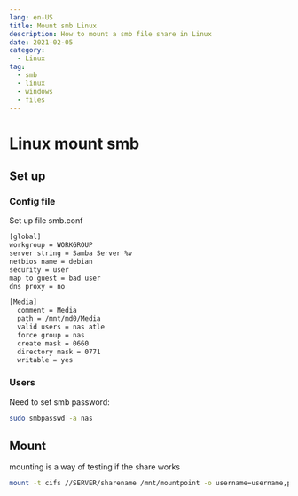 ```yaml
---
lang: en-US
title: Mount smb Linux
description: How to mount a smb file share in Linux
date: 2021-02-05
category:
  - Linux
tag:
  - smb
  - linux
  - windows
  - files
---
```


# Linux mount smb

## Set up
### Config file
Set up file smb.conf
```sh
[global]
workgroup = WORKGROUP
server string = Samba Server %v
netbios name = debian
security = user
map to guest = bad user
dns proxy = no

[Media]
  comment = Media
  path = /mnt/md0/Media
  valid users = nas atle
  force group = nas
  create mask = 0660
  directory mask = 0771
  writable = yes
```

### Users
Need to set smb password:
```sh
sudo smbpasswd -a nas
```

## Mount
mounting is a way of testing if the share works
```sh
mount -t cifs //SERVER/sharename /mnt/mountpoint -o username=username,password=password,iocharset=utf8,vers=3.1.1
```